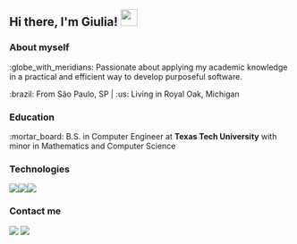## Hi there, I'm Giulia! <img src="https://raw.githubusercontent.com/MartinHeinz/MartinHeinz/master/wave.gif" width="30px">


### About myself
<p>:globe_with_meridians: Passionate about applying my academic knowledge in a practical and efficient way to develop purposeful software.</p>
<p>:brazil: From São Paulo, SP | :us: Living in Royal Oak, Michigan</p>

### Education
<p>:mortar_board: B.S. in Computer Engineer at <strong>Texas Tech University</strong> with minor in Mathematics and Computer Science</p>

### Technologies
<img src="https://cdn-icons-png.flaticon.com/32/5968/5968292.png"/><img src="https://cdn-icons-png.flaticon.com/32/1260/1260667.png"/><img src="https://cdn-icons-png.flaticon.com/32/5968/5968705.png"/>

### Contact me
 <a href="https://www.linkedin.com/in/giulia-piombo/"><img src="https://img.shields.io/badge/-giuliapiombo-blue?style=flat-square&logo=Linkedin&logoColor=white&link=https://www.linkedin.com/in/giulia-piombo/" /></a> <a href="mailto:giulia.piombo01@gmail.com"><img src="https://img.shields.io/badge/-giulia.piombo01@gmail.com-d14836?style=flat-square&logo=Gmail&logoColor=white&link=mailto:giulia.piombo01@gmail.com" /></a>
